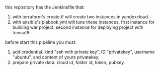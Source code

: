 this repository has the Jenkinsfile that:
1. with terraform's create.tf will create two instances in yandexcloud.
2. with ansible's plabook.yml will tune these instances.
   first instance for building war project.
   second instance for deploying project with tomcat8.
   
before start this pipeline you must:
1. add credential. kind "ssh with private key", ID "privatekey", username "ubuntu", and content of yours privatekey.
2. prepare private data: cloud id, folder id, token, pubkey.